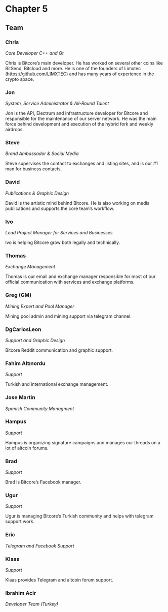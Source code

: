 # Chapter 5

## Team

### Chris

*Core Developer C++ and Qt*

Chris is Bitcore’s main developer. He has worked on several other coins like BitSend, Bitcloud and more. He is one of the founders of Limxtec (https://github.com/LIMXTEC) and has many years of experience in the crypto space.

### Jon
*System, Service Administrator & All-Round Talent*

Jon is the API, Electrum and infrastructure developer for Bitcore and responsible for the maintenance of our server network. He was the main force behind development and execution of the hybrid fork and weekly airdrops.

### Steve
*Brand Ambassador & Social Media*

Steve supervises the contact to exchanges and listing sites, and is our #1 man for business contacts.

### David
*Publications & Graphic Design*

David is the artistic mind behind Bitcore. He is also working on media publications and supports the core team’s workflow.

### Ivo
*Lead Project Manager for Services and Businesses*

Ivo is helping Bitcore grow both legally and technically.

### Thomas
*Exchange Management*

Thomas is our email and exchange manager responsible for most of our official communication with services and exchange platforms.

### Greg (GM)
*Mining Expert and Pool Manager*

Mining pool admin and mining support via telegram channel.

### DgCarlosLeon
*Support and Graphic Design*

Bitcore Reddit communication and graphic support.

### Fahim Altınordu 
*Support*

Turkish and international exchange management.

### Jose Martin 
*Spanish Community Managment*

### Hampus 
*Support*

Hampus is organizing signature campaigns and manages our threads on a lot of altcoin forums.

### Brad 
*Support*

Brad is Bitcore’s Facebook manager.

### Ugur 
*Support*

Ugur is managing Bitcore’s Turkish community and helps with telegram support work.

### Eric 
*Telegram and Facebook Support*

### Klaas 
*Support*

Klaas provides Telegram and altcoin forum support.

### Ibrahim Acir 
*Developer Team (Turkey)*
